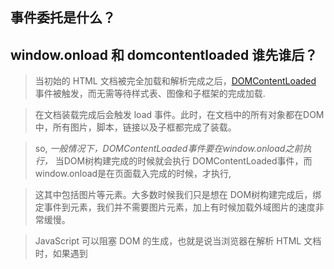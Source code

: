 ## 事件委托是什么？
## window.onload 和 domcontentloaded 谁先谁后？
> 当初始的 HTML 文档被完全加载和解析完成之后，[DOMContentLoaded](https://developer.mozilla.org/zh-CN/docs/Web/Events/DOMContentLoaded) 
事件被触发，而无需等待样式表、图像和子框架的完成加载.

> 在文档装载完成后会触发  load 事件。此时，在文档中的所有对象都在DOM中，所有图片，脚本，链接以及子框都完成了装载。 

>so, *一般情况下，DOMContentLoaded事件要在window.onload之前执行，* 
当DOM树构建完成的时候就会执行 DOMContentLoaded事件，而window.onload是在页面载入完成的时候，才执行,

>这其中包括图片等元素。大多数时候我们只是想在 DOM树构建完成后，绑定事件到元素，我们并不需要图片元素，加上有时候加载外域图片的速度非常缓慢。

>JavaScript 可以阻塞 DOM 的生成，也就是说当浏览器在解析 HTML 文档时，如果遇到 <script>，
便会 *停下* 对 HTML 文档的解析，转而去处理脚本。如果脚本是内联的，浏览器会先去执行这段内联的脚本，如果是外链的，那么先会去加载脚本，然后执行。
在处理完脚本之后，浏览器便继续解析 HTML 文档.

> 当文档中没有脚本时，浏览器解析完文档便能触发 DOMContentLoaded 事件；如果文档中包含脚本，则脚本会阻塞文档的解析，
而脚本需要等 CSSOM 构建完成才能执行。在任何情况下，DOMContentLoaded 的触发不需要等待图片等其他资源加载完成。